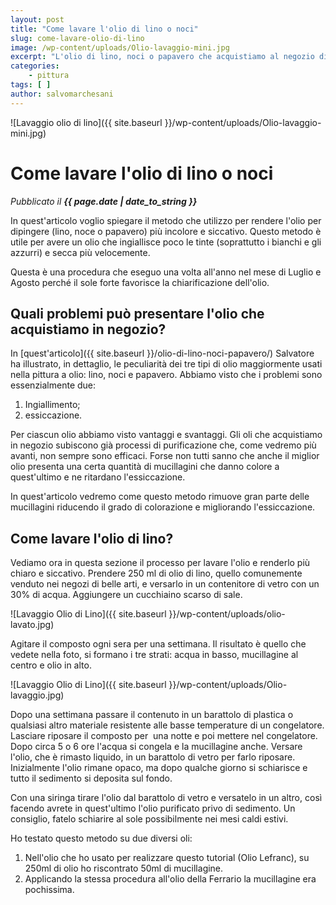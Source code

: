 ```yaml
---
layout: post
title: "Come lavare l'olio di lino o noci"
slug: come-lavare-olio-di-lino
image: /wp-content/uploads/Olio-lavaggio-mini.jpg
excerpt: "L'olio di lino, noci o papavero che acquistiamo al negozio di belle arti è buono per dipingere o è possibile migliorarlo ulteriormente?"
categories:
    - pittura
tags: [ ]
author: salvomarchesani
---
```


![Lavaggio olio di lino]({{ site.baseurl }}/wp-content/uploads/Olio-lavaggio-mini.jpg)

# Come lavare l'olio di lino o noci
_Pubblicato il **{{ page.date | date_to_string }}**_

In quest'articolo voglio spiegare il metodo che utilizzo per rendere l'olio per dipingere (lino, noce o papavero) più incolore e siccativo. Questo metodo è utile per avere un olio che ingiallisce poco le tinte (soprattutto i bianchi e gli azzurri) e secca più velocemente.

Questa è una procedura che eseguo una volta all'anno nel mese di Luglio e Agosto perché il sole forte favorisce la chiarificazione dell'olio.

## Quali problemi può presentare l'olio che acquistiamo in negozio?

In [quest'articolo]({{ site.baseurl }}/olio-di-lino-noci-papavero/) Salvatore ha illustrato, in dettaglio, le peculiarità dei tre tipi di olio maggiormente usati nella pittura a olio: lino, noci e papavero. Abbiamo visto che i problemi sono essenzialmente due:

1. Ingiallimento;
2. essiccazione.

Per ciascun olio abbiamo visto vantaggi e svantaggi. Gli oli che acquistiamo in negozio subiscono già processi di purificazione che, come vedremo più avanti, non sempre sono efficaci. Forse non tutti sanno che anche il miglior olio presenta una certa quantità di mucillagini che danno colore a quest'ultimo e ne ritardano l'essiccazione.

In quest'articolo vedremo come questo metodo rimuove gran parte delle mucillagini riducendo il grado di colorazione e migliorando l'essiccazione.

## Come lavare l'olio di lino?

Vediamo ora in questa sezione il processo per lavare l'olio e renderlo più chiaro e siccativo. Prendere 250 ml di olio di lino, quello comunemente venduto nei negozi di belle arti, e versarlo in un contenitore di vetro con un 30% di acqua. Aggiungere un cucchiaino scarso di sale.

![Lavaggio Olio di Lino]({{ site.baseurl }}/wp-content/uploads/olio-lavato.jpg)

Agitare il composto ogni sera per una settimana. Il risultato è quello che vedete nella foto, si formano i tre strati: acqua in basso, mucillagine al centro e olio in alto.

![Lavaggio Olio di Lino]({{ site.baseurl }}/wp-content/uploads/Olio-lavaggio.jpg)

Dopo una settimana passare il contenuto in un barattolo di plastica o qualsiasi altro materiale resistente alle basse temperature di un congelatore. Lasciare riposare il composto per  una notte e poi mettere nel congelatore. Dopo circa 5 o 6 ore l'acqua si congela e la mucillagine anche. Versare l'olio, che è rimasto liquido, in un barattolo di vetro per farlo riposare. Inizialmente l'olio rimane opaco, ma dopo qualche giorno si schiarisce e tutto il sedimento si deposita sul fondo.

Con una siringa tirare l'olio dal barattolo di vetro e versatelo in un altro, così facendo avrete in quest'ultimo l'olio purificato privo di sedimento. Un consiglio, fatelo schiarire al sole possibilmente nei mesi caldi estivi.

Ho testato questo metodo su due diversi oli:

1. Nell'olio che ho usato per realizzare questo tutorial (Olio Lefranc), su 250ml di olio ho riscontrato 50ml di mucillagine.
2. Applicando la stessa procedura all'olio della Ferrario la mucillagine era pochissima.
